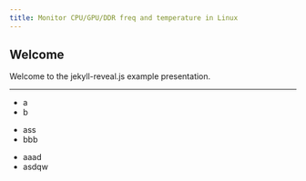 ```yaml
---
title: Monitor CPU/GPU/DDR freq and temperature in Linux
---
```


## Welcome
Welcome to the jekyll-reveal.js example presentation.

---

+ a
+ b

* ass
* bbb

- aaad
- asdqw

